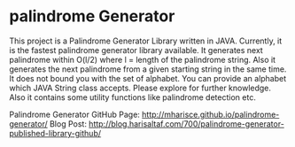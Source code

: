 palindrome Generator
====================

This project is a Palindrome Generator Library written in JAVA.  Currently, it is the fastest palindrome generator library available. It generates next palindrome within O(l/2) where l = length of the palindrome string. Also it generates the next palindrome from a given starting string in the same time. It does not bound you with the set of alphabet. You can provide an alphabet which JAVA String class accepts. Please explore for further knowledge. Also it contains some utility functions like palindrome detection etc.


Palindrome Generator GitHub Page: http://mharisce.github.io/palindrome-generator/
Blog Post: http://blog.harisaltaf.com/700/palindrome-generator-published-library-github/

